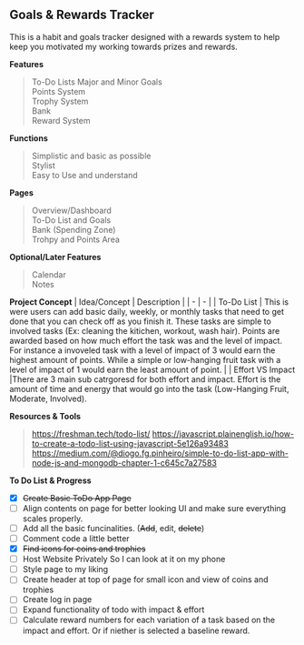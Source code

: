 ## Goals & Rewards Tracker

This is a habit and goals tracker designed with a rewards system to help keep you motivated my working towards prizes and rewards.

**Features**
> To-Do Lists
> Major and Minor Goals  
> Points System  
> Trophy System  
> Bank  
> Reward System  

**Functions**
> Simplistic and basic as possible  
> Stylist  
> Easy to Use and understand  

**Pages**
> Overview/Dashboard  
> To-Do List and Goals  
> Bank (Spending Zone)  
> Trohpy and Points Area  

**Optional/Later Features**
>Calendar  
>Notes  

**Project Concept**
| Idea/Concept | Description |
| - | - |
| To-Do List | This is were users can add basic daily, weekly, or monthly tasks that need to get done that you can check off as you finish it. These tasks are simple to involved tasks (Ex: cleaning the kitichen, workout, wash hair). Points are awarded based on how much effort the task was and the level of impact. For instance a invoveled task with a level of impact of 3 would earn the highest amount of points. While a simple or low-hanging fruit task with a level of impact of 1 would earn the least amount of point. |
| Effort VS Impact |There are 3 main sub catrgoresd for both effort and impact. Effort is the amount of time and energy that would go into the task (Low-Hanging Fruit, Moderate, Involved).

**Resources & Tools**
> https://freshman.tech/todo-list/
> https://javascript.plainenglish.io/how-to-create-a-todo-list-using-javascript-5e126a93483
> https://medium.com/@diogo.fg.pinheiro/simple-to-do-list-app-with-node-js-and-mongodb-chapter-1-c645c7a27583

**To Do List & Progress**
- [X] ~~Create Basic ToDo App Page~~
- [ ] Align contents on page for better looking UI and make sure everything scales properly.
- [ ] Add all the basic funcinalities. (~~Add~~, edit, ~~delete~~)
- [ ] Comment code a little better
- [X] ~~Find icons for coins and trophies~~
- [ ] Host Website Privately So I can look at it on my phone
- [ ] Style page to my liking
- [ ] Create header at top of page for small icon and view of coins and trophies
- [ ] Create log in page
- [ ] Expand functionality of todo with impact & effort
- [ ] Calculate reward numbers for each variation of a task based on the impact and effort. Or if niether is selected a baseline reward. 
